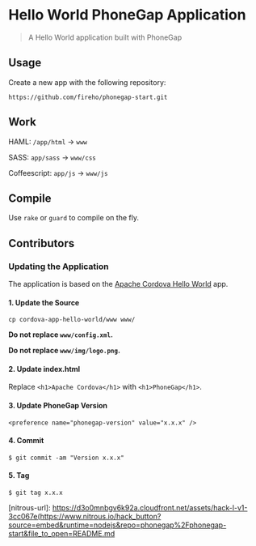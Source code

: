 # Hello World PhoneGap Application

> A Hello World application built with PhoneGap

## Usage

Create a new app with the following repository:

    https://github.com/fireho/phonegap-start.git

## Work

HAML: `/app/html` -> `www`

SASS: `app/sass`  -> `www/css`

Coffeescript: `app/js` -> `www/js`


## Compile

Use `rake` or `guard` to compile on the fly.


## Contributors

### Updating the Application

The application is based on the [Apache Cordova Hello World][cordova-app] app.

#### 1. Update the Source

    cp cordova-app-hello-world/www www/

__Do not replace `www/config.xml`.__

__Do not replace `www/img/logo.png`.__

#### 2. Update index.html

Replace `<h1>Apache Cordova</h1>` with `<h1>PhoneGap</h1>`.

#### 3. Update PhoneGap Version

    <preference name="phonegap-version" value="x.x.x" />

#### 4. Commit

    $ git commit -am "Version x.x.x"

#### 5. Tag

    $ git tag x.x.x

[phonegap-cli-url]: http://github.com/phonegap/phonegap-cli
[cordova-app]: http://github.com/apache/cordova-app-hello-world
[nitrous-url]: https://d3o0mnbgv6k92a.cloudfront.net/assets/hack-l-v1-3cc067e(https://www.nitrous.io/hack_button?source=embed&runtime=nodejs&repo=phonegap%2Fphonegap-start&file_to_open=README.md
